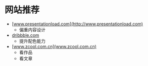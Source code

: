 # 网站推荐
* [www.presentationload.com](http://www.presentationload.com)
    * 偏重内容设计
* [dribbble.com](http://dribbble.com)
    * 提升配色能力
* [www.zcool.com.cn](www.zcool.com.cn)
    * 看作品
    * 看文章